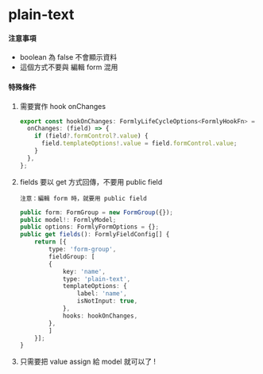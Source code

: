 # plain-text


#### 注意事項

- boolean 為 false 不會顯示資料
- 這個方式不要與 編輯 form 混用

#### 特殊條件
1. 需要實作 hook onChanges

    ```ts
    export const hookOnChanges: FormlyLifeCycleOptions<FormlyHookFn> = {
      onChanges: (field) => {
        if (field?.formControl?.value) {
          field.templateOptions!.value = field.formControl.value;
        }
      },
    };
    ```

1. fields 要以 get 方式回傳，不要用 public field

    ```
    注意：編輯 form 時，就要用 public field
    ```

    ```ts
    public form: FormGroup = new FormGroup({});
    public model!: FormlyModel;
    public options: FormlyFormOptions = {};
    public get fields(): FormlyFieldConfig[] {
        return [{
            type: 'form-group',
            fieldGroup: [
            {
                key: 'name',
                type: 'plain-text',
                templateOptions: {
                    label: 'name',
                    isNotInput: true,
                },
                hooks: hookOnChanges,
            },
            ]
        }];
    }
    ```

1. 只需要把 value assign 給 model 就可以了 !